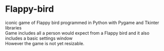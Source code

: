 # Flappy-bird
iconic game of Flappy bird programmed in Python with Pygame and Tkinter libraries <br>
Game includes all a person would expect from a Flappy bird and it also includes a basic settings window <br>
However the game is not yet resizable. <br>
